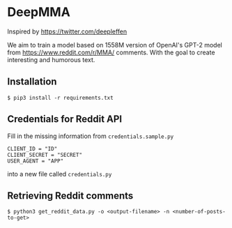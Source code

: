 # DeepMMA
Inspired by https://twitter.com/deepleffen

We aim to train a model based on 1558M version of OpenAI's GPT-2 model from https://www.reddit.com/r/MMA/ comments. With the goal to create interesting and humorous text.

## Installation
```$ pip3 install -r requirements.txt```

## Credentials for Reddit API
Fill in the missing information from `credentials.sample.py`
```
CLIENT_ID = "ID"
CLIENT_SECRET = "SECRET"
USER_AGENT = "APP"
```
into a new file called `credentials.py`

## Retrieving Reddit comments
```$ python3 get_reddit_data.py -o <output-filename> -n <number-of-posts-to-get>```
